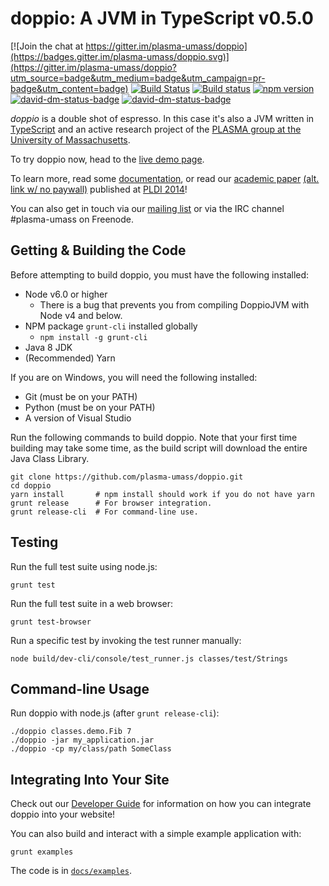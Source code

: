doppio: A JVM in TypeScript v0.5.0
==================================

[![Join the chat at https://gitter.im/plasma-umass/doppio](https://badges.gitter.im/plasma-umass/doppio.svg)](https://gitter.im/plasma-umass/doppio?utm_source=badge&utm_medium=badge&utm_campaign=pr-badge&utm_content=badge)
[![Build Status](https://travis-ci.org/plasma-umass/doppio.svg?branch=master)](https://travis-ci.org/plasma-umass/doppio)
[![Build status](https://ci.appveyor.com/api/projects/status/tcwicbagl9xi3m6v?svg=true)](https://ci.appveyor.com/project/jvilk/doppio)
[![npm version](https://badge.fury.io/js/doppiojvm.svg)](https://badge.fury.io/js/doppiojvm)
[![david-dm-status-badge](https://david-dm.org/plasma-umass/doppio/master.svg)](https://david-dm.org/plasma-umass/doppio/master#info=dependencies&view=table)
[![david-dm-status-badge](https://david-dm.org/plasma-umass/doppio/master/dev-status.svg)](https://david-dm.org/plasma-umass/doppio/master#info=devDependencies&view=table)

_doppio_ is a double shot of espresso.
In this case it's also a JVM written in [TypeScript](http://www.typescriptlang.org/) and an active research project of the [PLASMA group at the University of Massachusetts](http://plasma.cs.umass.edu/).

To try doppio now, head to the [live demo page](http://plasma-umass.github.io/doppio-demo/).

To learn more, read some [documentation](docs), or read our [academic paper](http://dl.acm.org/citation.cfm?id=2594293) [(alt. link w/ no paywall)](https://plasma-umass.github.io/doppio-demo/paper.pdf) published at [PLDI 2014](http://conferences.inf.ed.ac.uk/pldi2014/)!

You can also get in touch via our [mailing list][mail] or via the IRC channel
\#plasma-umass on Freenode.

[mail]: https://groups.google.com/forum/?fromgroups#!forum/plasma-umass-gsoc

Getting & Building the Code
---------------------------

Before attempting to build doppio, you must have the following installed:

* Node v6.0 or higher
  * There is a bug that prevents you from compiling DoppioJVM with Node v4 and below.
* NPM package `grunt-cli` installed globally
  * `npm install -g grunt-cli`
* Java 8 JDK
* (Recommended) Yarn

If you are on Windows, you will need the following installed:

* Git (must be on your PATH)
* Python (must be on your PATH)
* A version of Visual Studio

Run the following commands to build doppio. Note that your first time building may take some time, as the build script will download the entire Java Class Library.

    git clone https://github.com/plasma-umass/doppio.git
    cd doppio
    yarn install       # npm install should work if you do not have yarn
    grunt release      # For browser integration.
    grunt release-cli  # For command-line use.

Testing
-------

Run the full test suite using node.js:

    grunt test

Run the full test suite in a web browser:

    grunt test-browser

Run a specific test by invoking the test runner manually:

    node build/dev-cli/console/test_runner.js classes/test/Strings

Command-line Usage
------------------

Run doppio with node.js (after `grunt release-cli`):

    ./doppio classes.demo.Fib 7
    ./doppio -jar my_application.jar
    ./doppio -cp my/class/path SomeClass

Integrating Into Your Site
--------------------------

Check out our [Developer Guide](docs) for information on how you can integrate doppio into your website!

You can also build and interact with a simple example application with:

    grunt examples

The code is in [`docs/examples`](docs/examples).

